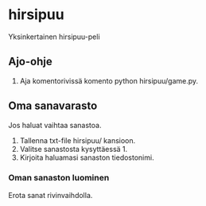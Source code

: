 # hirsipuu
Yksinkertainen hirsipuu-peli
## Ajo-ohje
1. Aja komentorivissä komento python hirsipuu/game.py.
## Oma sanavarasto
Jos haluat vaihtaa sanastoa.
1. Tallenna txt-file hirsipuu/ kansioon.
2. Valitse sanastosta kysyttäessä 1.
3. Kirjoita haluamasi sanaston tiedostonimi.
### Oman sanaston luominen
Erota sanat rivinvaihdolla.
